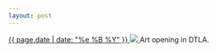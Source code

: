 ```yaml
---
layout: post
---
```


<p>
  <a href="/277">
    <time>{{ page.date | date: "%e %B %Y" }}</time>
    <img src="https://s3.amazonaws.com/life.aaronjgreenberg.com/277.jpg">
  </a>
  Art opening in DTLA.
</p>
